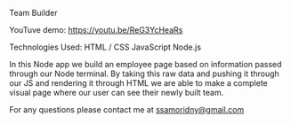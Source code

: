 Team Builder

YouTuve demo: https://youtu.be/ReG3YcHeaRs

Technologies Used:
HTML / CSS
JavaScript
Node.js

In this Node app we build an employee page based on information passed through our Node terminal. By taking this raw data and pushing it through our JS and rendering it through HTML we are able to make a complete visual page where our user can see their newly built team.

For any questions please contact me at ssamoridny@gmail.com

